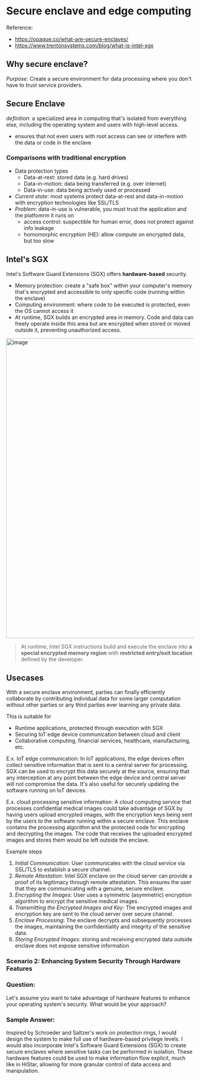# Secure enclave and edge computing 

Reference: 
* https://opaque.co/what-are-secure-enclaves/
* https://www.trentonsystems.com/blog/what-is-intel-sgx
  
## Why secure enclave? 
_Purpose_: Create a secure environment for data processing where you don't have to trust service providers.

## Secure Enclave 
_definition_: a specialized area in computing that's isolated from everything else, including the operating system and users with high-level access.

-  ensures that not even users with root access can see or interfere with the data or code in the enclave

### Comparisons with traditional encryption 
* Data protection types 
  * Data-at-rest: stored data (e.g. hard drives) 
  * Data-in-motion: data being transferred (e.g. over internet) 
  * Data-in-use: data being actively used or processed
* _Current state_: most systems protect data-at-rest and data-in-motion with encryption technologies like SSL/TLS
* _Problem_: data-in-use is vulnerable, you must trust the application and the platfomrm it runs on
    *  access control: suspectible for human error, does not protect against info leakage
    *  homomorphic encryption (HE): allow compute on encrypted data, but too slow  

## Intel's SGX 
Intel's Software Guard Extensions (SGX) offers **hardware-based** security. 
* Memory protection: create a "safe box" within your computer's memory that's encrypted and accessible to only specific code (running within the enclave)
* Computing environment: where code to be executed is protected, even the OS cannot access it
* At runtime, SGX builds an encrypted area in memory. Code and data can freely operate inside this area but are encrypted when stored or moved outside it, preventing unauthorized access.
   
<img width="803" alt="image" src="https://github.com/lynnliu030/os-prelim/assets/39693493/80333ea7-4818-4c42-99e8-b9a117eca69a">


>At runtime, Intel SGX instructions build and execute the enclave into **a special encrypted memory region** with **restricted entry/exit location** defined by the developer.

## Usecases 
With a secure enclave environment, parties can finally efficiently collaborate by contributing individual data for some larger computation without other parties or any third parties ever learning any private data. 

This is suitable for 
* Runtime applications, protected through execution with SGX
* Securing IoT edge device communication between cloud and client
* Collaborative computing, financial services, healthcare, manufacturing, etc. 

E.x. IoT edge communication: In IoT applications, the edge devices often collect sensitive information that is sent to a central server for processing. SGX can be used to encrypt this data securely at the source, ensuring that any interception at any point between the edge device and central server will not compromise the data. It's also useful for securely updating the software running on IoT devices.

E.x. cloud processing sensitive information: A cloud computing service that processes confidential medical images could take advantage of SGX by having users upload encrypted images, with the encryption keys being sent by the users to the software running within a secure enclave. This enclave contains the processing algorithm and the protected code for encrypting and decrypting the images. The code that receives the uploaded encrypted images and stores them would be left outside the enclave.

Example steps
1. _Initial Communication_: User communicates with the cloud service via SSL/TLS to establish a secure channel.
2. _Remote Attestation_: Intel SGX enclave on the cloud server can provide a proof of its legitimacy through remote attestation. This ensures the user that they are communicating with a genuine, secure enclave.
3. _Encrypting the Images_: User uses a symmetric (asymmetric) encryption algorithm to encrypt the sensitive medical images. 
4. _Transmitting the Encrypted Images and Key_: The encrypted images and encryption key are sent to the cloud server over secure channel.
5. _Enclave Processing_: The enclave decrypts and subsequently processes the images, maintaining the confidentiality and integrity of the sensitive data.
6. _Storing Encrypted Images_: storing and receiving encrypted data outside enclave does not expose sensitive information


### Scenario 2: Enhancing System Security Through Hardware Features

### Question:

Let's assume you want to take advantage of hardware features to enhance your operating system's security. What would be your approach?

### Sample Answer:

Inspired by Schroeder and Saltzer's work on protection rings, I would design the system to make full use of hardware-based privilege levels. I would also incorporate Intel's Software Guard Extensions (SGX) to create secure enclaves where sensitive tasks can be performed in isolation. These hardware features could be used to make information flow explicit, much like in HiStar, allowing for more granular control of data access and manipulation.